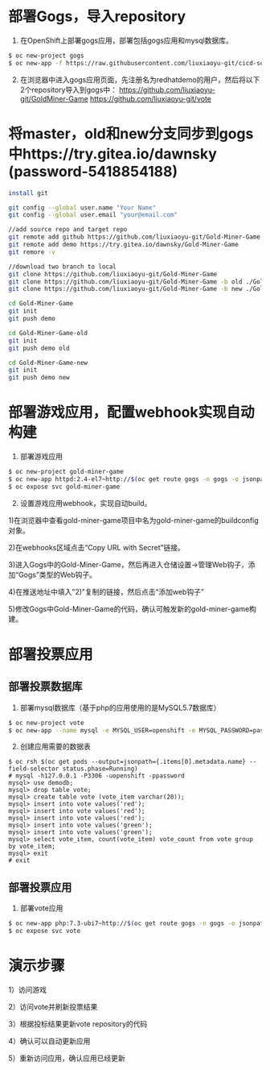 # 部署Gogs，导入repository

 1. 在OpenShift上部署gogs应用，部署包括gogs应用和mysql数据库。
```bash
$ oc new-project gogs
$ oc new-app -f https://raw.githubusercontent.com/liuxiaoyu-git/cicd-software-templates/master/gogs-persistent-template.yaml
```
 2. 在浏览器中进入gogs应用页面，先注册名为redhatdemo的用户，然后将以下2个repository导入到gogs中：
https://github.com/liuxiaoyu-git/GoldMiner-Game
https://github.com/liuxiaoyu-git/vote

# 将master，old和new分支同步到gogs中https://try.gitea.io/dawnsky (password-5418854188)

```bash
install git

git config --global user.name "Your Name"
git config --global user.email "your@email.com"

//add source repo and target repo
git remote add github https://github.com/liuxiaoyu-git/Gold-Miner-Game
git remote add demo https://try.gitea.io/dawnsky/Gold-Miner-Game
git remore -v

//download two branch to local
git clone https://github.com/liuxiaoyu-git/Gold-Miner-Game
git clone https://github.com/liuxiaoyu-git/Gold-Miner-Game -b old ./Gold-Miner-Game-old
git clone https://github.com/liuxiaoyu-git/Gold-Miner-Game -b new ./Gold-Miner-Game-new

cd Gold-Miner-Game
git init
git push demo

cd Gold-Miner-Game-old
git init
git push demo old

cd Gold-Miner-Game-new
git init
git push demo new
```

# 部署游戏应用，配置webhook实现自动构建
 1. 部署游戏应用
```bash
$ oc new-project gold-miner-game
$ oc new-app httpd:2.4-el7~http://$(oc get route gogs -n gogs -o jsonpath='{.spec.host}')/redhatdemo/Gold-Miner-Game
$ oc expose svc gold-miner-game
```
 2. 设置游戏应用webhook，实现自动build。

1)在浏览器中查看gold-miner-game项目中名为gold-miner-game的buildconfig对象。

2)在webhooks区域点击“Copy URL with Secret”链接。

3)进入Gogs中的Gold-Miner-Game，然后再进入仓储设置->管理Web钩子，添加“Gogs”类型的Web钩子。

4)在推送地址中填入"2)"复制的链接，然后点击“添加web钩子”

5)修改Gogs中Gold-Miner-Game的代码，确认可触发新的gold-miner-game构建。

# 部署投票应用
## 部署投票数据库
 1. 部署mysql数据库（基于php的应用使用的是MySQL5.7数据库）
```bash
$ oc new-project vote
$ oc new-app --name mysql -e MYSQL_USER=openshift -e MYSQL_PASSWORD=password -e MYSQL_DATABASE=demodb -e MYSQL_ROOT_PASSWORD=password centos/mysql-57-centos7
```
 2. 创建应用需要的数据表
```
$ oc rsh $(oc get pods --output=jsonpath={.items[0].metadata.name} --field-selector status.phase=Running)
# mysql -h127.0.0.1 -P3306 -uopenshift -ppassword
mysql> use demodb;
mysql> drop table vote;
mysql> create table vote (vote_item varchar(20));
mysql> insert into vote values('red');
mysql> insert into vote values('red');
mysql> insert into vote values('red');
mysql> insert into vote values('green');
mysql> insert into vote values('green');
mysql> select vote_item, count(vote_item) vote_count from vote group by vote_item;
mysql> exit
# exit
```

## 部署投票应用

 1. 部署vote应用
```bash
$ oc new-app php:7.3-ubi7~http://$(oc get route gogs -n gogs -o jsonpath='{.spec.host}')/redhatdemo/vote --name=vote --env MYSQL_SERVICE_HOST=mysql.vote.svc MYSQL_SERVICE_PORT=3306 DATABASE_NAME=demodb DATABASE_USER=openshift DATABASE_PASSWORD=password
$ oc expose svc vote
```

# 演示步骤
1）访问游戏

2）访问vote并刷新投票结果

3）根据投标结果更新vote repository的代码

4）确认可以自动更新应用

5）重新访问应用，确认应用已经更新
